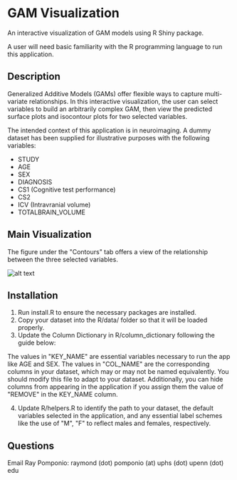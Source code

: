 # GAM Visualization
An interactive visualization of GAM models using R Shiny package.

A user will need basic familiarity with the R programming language to run this application.

## Description
Generalized Additive Models (GAMs) offer flexible ways to capture multi-variate relationships. In this interactive visualization, the user can select variables to build an arbitrarily complex GAM, then view the predicted surface plots and isocontour plots for two selected variables.

The intended context of this application is in neuroimaging. A dummy dataset has been supplied for illustrative purposes with the following variables:

* STUDY
* AGE
* SEX
* DIAGNOSIS
* CS1 (Cognitive test performance)
* CS2
* ICV (Intravranial volume)
* TOTALBRAIN_VOLUME

## Main Visualization
The figure under the "Contours" tab offers a view of the relationship between the three selected variables.

![alt text](https://github.com/rpomponio/gam_visualization/tree/master/img/1_contours_demo.png)

## Installation

1. Run install.R to ensure the necessary packages are installed.
2. Copy your dataset into the R/data/ folder so that it will be loaded properly.
3. Update the Column Dictionary in R/column\_dictionary following the guide below:

The values in "KEY\_NAME" are essential variables necessary to run the app like AGE and SEX. The values in "COL\_NAME" are the corresponding columns in your dataset, which may or may not be named equivalently. You should modify this file to adapt to your dataset. Additionally, you can hide columns from appearing in the application if you assign them the value of "REMOVE" in the KEY\_NAME column.

4. Update R/helpers.R to identify the path to your dataset, the default variables selected in the application, and any essential label schemes like the use of "M", "F" to reflect males and females, respectively.

## Questions

Email Ray Pomponio: raymond (dot) pomponio (at) uphs (dot) upenn (dot) edu
